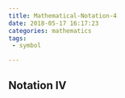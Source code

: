 ```yaml
---
title: Mathematical-Notation-4
date: 2018-05-17 16:17:23
categories: mathematics
tags:
 - symbol

---
```


## Notation Ⅳ

<!-- more -->
